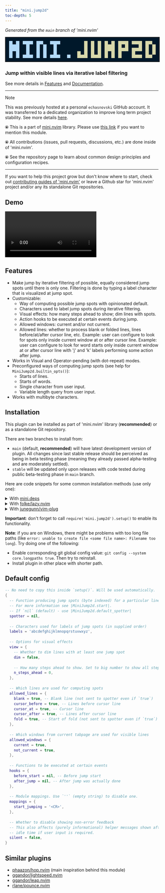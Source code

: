 ```yaml
---
title: "mini.jump2d"
toc-depth: 5
---
```


_Generated from the `main` branch of 'mini.nvim'_

<p align="center"> <img src="https://github.com/nvim-mini/assets/blob/main/logo-2/logo-jump2d_readme.png?raw=true" alt="mini.jump2d" style="max-width:100%;border:solid 2px"/> </p>

### Jump  within visible lines via iterative label filtering

See more details in [Features](#features) and [Documentation](../doc/mini-jump2d.qmd).

---

> [!NOTE]
> This was previously hosted at a personal `echasnovski` GitHub account. It was transferred to a dedicated organization to improve long term project stability. See more details [here](https://github.com/nvim-mini/mini.nvim/discussions/1970).

⦿ This is a part of [mini.nvim](https://github.com/nvim-mini/mini.nvim) library. Please use [this link](https://github.com/nvim-mini/mini.nvim/blob/main/readmes/mini-jump2d.md) if you want to mention this module.

⦿ All contributions (issues, pull requests, discussions, etc.) are done inside of 'mini.nvim'.

⦿ See the repository page to learn about common design principles and configuration recipes.

---

If you want to help this project grow but don't know where to start, check out [contributing guides of 'mini.nvim'](https://github.com/nvim-mini/mini.nvim/blob/main/CONTRIBUTING.md) or leave a Github star for 'mini.nvim' project and/or any its standalone Git repositories.

## Demo

![](https://github.com/nvim-mini/assets/blob/main/demo/demo-jump2d.mp4?raw=true)

## Features

- Make jump by iterative filtering of possible, equally considered jump spots until there is only one. Filtering is done by typing a label character that is visualized at jump spot.
- Customizable:
    - Way of computing possible jump spots with opinionated default.
    - Characters used to label jump spots during iterative filtering.
    - Visual effects: how many steps ahead to show; dim lines with spots.
    - Action hooks to be executed at certain events during jump.
    - Allowed windows: current and/or not current.
    - Allowed lines: whether to process blank or folded lines, lines before/at/after cursor line, etc. Example: user can configure to look for spots only inside current window at or after cursor line.
    Example: user can configure to look for word starts only inside current window at or after cursor line with 'j' and 'k' labels performing some action after jump.
- Works in Visual and Operator-pending (with dot-repeat) modes.
- Preconfigured ways of computing jump spots (see help for `MiniJump2d.builtin_opts()`):
    - Starts of lines.
    - Starts of words.
    - Single character from user input.
    - Variable length query from user input.
- Works with multibyte characters.

## Installation

This plugin can be installed as part of 'mini.nvim' library (**recommended**) or as a standalone Git repository.

There are two branches to install from:

- `main` (default, **recommended**) will have latest development version of plugin. All changes since last stable release should be perceived as being in beta testing phase (meaning they already passed alpha-testing and are moderately settled).
- `stable` will be updated only upon releases with code tested during public beta-testing phase in `main` branch.

Here are code snippets for some common installation methods (use only one):

<details>
<summary>With <a href="https://github.com/nvim-mini/mini.nvim/blob/main/readmes/mini-deps.md">mini.deps</a></summary>

- 'mini.nvim' library:

    | Branch | Code snippet                                  |
    |--------|-----------------------------------------------|
    | Main   | *Follow recommended ‘mini.deps’ installation* |
    | Stable | *Follow recommended ‘mini.deps’ installation* |

- Standalone plugin:

    | Branch | Code snippet                                                     |
    |--------|------------------------------------------------------------------|
    | Main   | `add(‘nvim-mini/mini.jump2d’)`                                   |
    | Stable | `add({ source = ‘nvim-mini/mini.jump2d’, checkout = ‘stable’ })` |

</details>

<details>
<summary>With <a href="https://github.com/folke/lazy.nvim">folke/lazy.nvim</a></summary>

- 'mini.nvim' library:

    | Branch | Code snippet                                  |
    |--------|-----------------------------------------------|
    | Main   | `{ 'nvim-mini/mini.nvim', version = false },` |
    | Stable | `{ 'nvim-mini/mini.nvim', version = '*' },`   |

- Standalone plugin:

    | Branch | Code snippet                                    |
    |--------|-------------------------------------------------|
    | Main   | `{ 'nvim-mini/mini.jump2d', version = false },` |
    | Stable | `{ 'nvim-mini/mini.jump2d', version = '*' },`   |

</details>

<details>
<summary>With <a href="https://github.com/junegunn/vim-plug">junegunn/vim-plug</a></summary>

- 'mini.nvim' library:

    | Branch | Code snippet                                         |
    |--------|------------------------------------------------------|
    | Main   | `Plug 'nvim-mini/mini.nvim'`                         |
    | Stable | `Plug 'nvim-mini/mini.nvim', { 'branch': 'stable' }` |

- Standalone plugin:

    | Branch | Code snippet                                           |
    |--------|--------------------------------------------------------|
    | Main   | `Plug 'nvim-mini/mini.jump2d'`                         |
    | Stable | `Plug 'nvim-mini/mini.jump2d', { 'branch': 'stable' }` |

</details>

**Important**: don't forget to call `require('mini.jump2d').setup()` to enable its functionality.

**Note**: if you are on Windows, there might be problems with too long file paths (like `error: unable to create file <some file name>: Filename too long`). Try doing one of the following:

- Enable corresponding git global config value: `git config --system core.longpaths true`. Then try to reinstall.
- Install plugin in other place with shorter path.

## Default config

```lua
-- No need to copy this inside `setup()`. Will be used automatically.
{
  -- Function producing jump spots (byte indexed) for a particular line.
  -- For more information see |MiniJump2d.start|.
  -- If `nil` (default) - use |MiniJump2d.default_spotter|
  spotter = nil,

  -- Characters used for labels of jump spots (in supplied order)
  labels = 'abcdefghijklmnopqrstuvwxyz',

  -- Options for visual effects
  view = {
    -- Whether to dim lines with at least one jump spot
    dim = false,

    -- How many steps ahead to show. Set to big number to show all steps.
    n_steps_ahead = 0,
  },

  -- Which lines are used for computing spots
  allowed_lines = {
    blank = true, -- Blank line (not sent to spotter even if `true`)
    cursor_before = true, -- Lines before cursor line
    cursor_at = true, -- Cursor line
    cursor_after = true, -- Lines after cursor line
    fold = true, -- Start of fold (not sent to spotter even if `true`)
  },

  -- Which windows from current tabpage are used for visible lines
  allowed_windows = {
    current = true,
    not_current = true,
  },

  -- Functions to be executed at certain events
  hooks = {
    before_start = nil, -- Before jump start
    after_jump = nil, -- After jump was actually done
  },

  -- Module mappings. Use `''` (empty string) to disable one.
  mappings = {
    start_jumping = '<CR>',
  },

  -- Whether to disable showing non-error feedback
  -- This also affects (purely informational) helper messages shown after
  -- idle time if user input is required.
  silent = false,
}
```

## Similar plugins

- [phaazon/hop.nvim](https://github.com/phaazon/hop.nvim) (main inspiration behind this module)
- [ggandor/lightspeed.nvim](https://github.com/ggandor/lightspeed.nvim)
- [ggandor/leap.nvim](https://github.com/ggandor/leap.nvim)
- [rlane/pounce.nvim](https://github.com/rlane/pounce.nvim)

